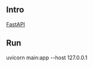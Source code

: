 ## Intro
[FastAPI][def]

[def]: https://fastapi.tiangolo.com/

## Run

uvicorn main:app --host 127.0.0.1